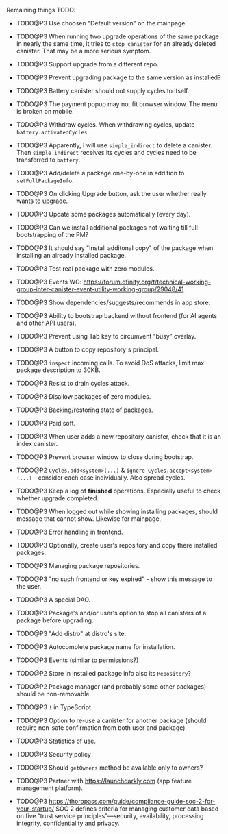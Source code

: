 Remaining things TODO:

- TODO@P3 Use choosen "Default version" on the mainpage.

- TODO@P3 When running two upgrade operations of the same package in nearly the same time,
  it tries to `stop_canister` for an already deleted canister. That may be a more serious symptom.

- TODO@P3 Support upgrade from a different repo.

- TODO@P3 Prevent upgrading package to the same version as installed?

- TODO@P3 Battery canister should not supply cycles to itself.

- TODO@P3 The payment popup may not fit browser window. The menu is broken on mobile.

- TODO@P3 Withdraw cycles. When withdrawing cycles, update `battery.activatedCycles`.

- TODO@P3 Apparently, I will use `simple_indirect` to delete a canister.
  Then `simple_indirect` receives its cycles and cycles need to be transferred to `battery`.

- TODO@P3 Add/delete a package one-by-one in addition to `setFullPackageInfo`.

- TODO@P3 On clicking Upgrade button, ask the user whether really wants to upgrade.

- TODO@P3 Update some packages automatically (every day).

- TODO@P3 Can we install additional packages not waiting till full bootstrapping of the PM?

- TODO@P3 It should say "Install additonal copy" of the package when installing an already installed package.

- TODO@P3 Test real package with zero modules.

- TODO@P3 Events WG: https://forum.dfinity.org/t/technical-working-group-inter-canister-event-utility-working-group/29048/41

- TODO@P3 Show dependencies/suggests/recommends in app store.

- TODO@P3 Ability to bootstrap backend without frontend (for AI agents and other API users).

- TODO@P3 Prevent using Tab key to circumvent “busy” overlay.

- TODO@P3 A button to copy repository's principal.

- TODO@P3 `inspect` incoming calls. To avoid DoS attacks, limit max package description to 30KB.

- TODO@P3 Resist to drain cycles attack.

- TODO@P3 Disallow packages of zero modules.

- TODO@P3 Backing/restoring state of packages.

- TODO@P3 Paid soft.

- TODO@P3 When user adds a new repository canister, check that it is an index canister.

- TODO@P3 Prevent browser window to close during bootstrap.

- TODO@P2 `Cycles.add<system>(...)` & `ignore Cycles.accept<system>(...)` - consider each case individually. Also spread cycles.

- TODO@P3 Keep a log of **finished** operations. Especially useful to check whether upgrade completed.

- TODO@P3 When logged out while showing installing packages, should message that cannot show.
  Likewise for mainpage,

- TODO@P3 Error handling in frontend.

- TODO@P3 Optionally, create user's repository and copy there installed packages.

- TODO@P3 Managing package repositories.

- TODO@P3 "no such frontend or key expired" - show this message to the user.

- TODO@P3 A special DAO.

- TODO@P3 Package's and/or user's option to stop all canisters of a package before upgrading.

- TODO@P3 "Add distro" at distro's site.

- TODO@P3 Autocomplete package name for installation.

- TODO@P3 Events (similar to permissions?)

- TODO@P2 Store in installed package info also its `Repository`?

- TODO@P2 Package manager (and probably some other packages) should be non-removable.

- TODO@P3 `!` in TypeScript.

- TODO@P3 Option to re-use a canister for another package (should require non-safe confirmation from both
  user and package).

- TODO@P3 Statistics of use.

- TODO@P3 Security policy

- TODO@P3 Should `getOwners` method be available only to owners?

- TODO@P3 Partner with https://launchdarkly.com (app feature management platform).

- TODO@P3 https://thoropass.com/guide/compliance-guide-soc-2-for-your-startup/
  SOC 2 defines criteria for managing customer data based on five “trust service principles”—security, availability, processing integrity, confidentiality and privacy.